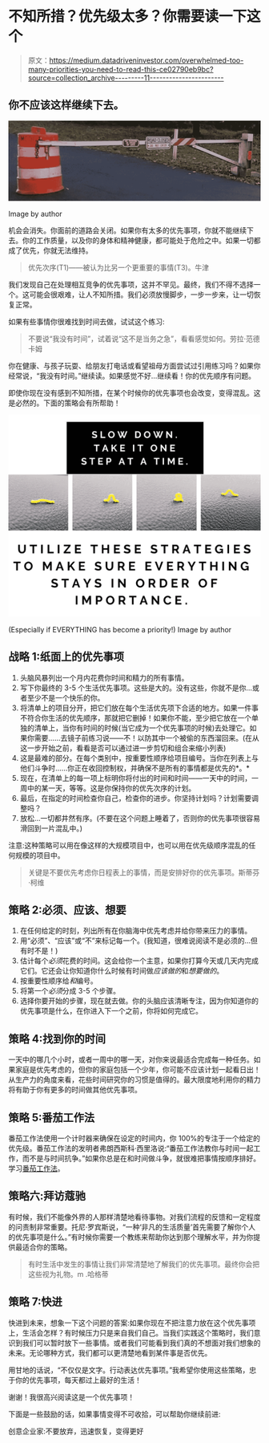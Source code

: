 # 不知所措？优先级太多？你需要读一下这个

> 原文：<https://medium.datadriveninvestor.com/overwhelmed-too-many-priorities-you-need-to-read-this-ce02790eb9bc?source=collection_archive---------11----------------------->

## 你不应该这样继续下去。

![](img/4e48625a4c676916cebcd24a6b23322d.png)

Image by author

机会会消失。你面前的道路会关闭。如果你有太多的优先事项，你就不能继续下去。你的工作质量，以及你的身体和精神健康，都可能处于危险之中。如果一切都成了优先，你就无法维持。

> 优先次序(T1)——被认为比另一个更重要的事情(T3)。牛津

我们发现自己在处理相互竞争的优先事项，这并不罕见。最终，我们不得不选择一个。这可能会很艰难，让人不知所措。我们必须放慢脚步，一步一步来，让一切恢复正常。

如果有些事情你很难找到时间去做，试试这个练习:

> 不要说“我没有时间”，试着说“这不是当务之急”，看看感觉如何。劳拉·范德卡姆

你在健康、与孩子玩耍、给朋友打电话或看望祖母方面尝试过引用练习吗？如果你经常说，“我没有时间。”继续读。如果感觉不好…继续看！你的优先顺序有问题。

即使你现在没有感到不知所措，在某个时候你的优先事项也会改变，变得混乱。这是必然的。下面的策略会有所帮助！

![](img/a1eb0f0c52a076e8795c6825fd834f66.png)

(Especially if EVERYTHING has become a priority!) Image by author

## 战略 1:纸面上的优先事项

1.  头脑风暴列出一个月内花费你时间和精力的所有事情。
2.  写下你最终的 3-5 个生活优先事项。这些是大的。没有这些，你就不是你…或者至少不是一个快乐的你。
3.  将清单上的项目分开，把它们放在每个生活优先项下合适的地方。如果一件事不符合你生活的优先顺序，那就把它删掉！如果你不能，至少把它放在一个单独的清单上，当你有时间的时候(当它成为一个优先事项的时候)去处理它。如果你需要……去镜子前练习说——不！以防其中一个被偷的东西溜回来。(在从这一步开始之前，看看是否可以通过进一步剪切和组合来缩小列表)
4.  这是最难的部分。在每个类别中，按重要性顺序给项目编号。当你在列表上与他们斗争时……你正在收回控制权，并确保不是所有的事情都是优先的*。*
5.  现在，在清单上的每一项上标明你将付出的时间和时间——一天中的时间，一周中的某一天，等等。这是你保持你的优先次序的计划。
6.  最后，在指定的时间检查你自己，检查你的进步。你坚持计划吗？计划需要调整吗？
7.  放松…一切都井然有序。(不要在这个问题上睡着了，否则你的优先事项很容易滑回到一片混乱中。)

注意:这种策略可以用在像这样的大规模项目中，也可以用在优先级顺序混乱的任何规模的项目中。

> 关键是不要优先考虑你日程表上的事情，而是安排好你的优先事项。斯蒂芬·柯维

## 策略 2:必须、应该、想要

1.  在任何给定的时刻，列出所有在你脑海中优先考虑并给你带来压力的事情。
2.  用“必须”、“应该”或“不”来标记每一个。(我知道，很难说阅读不是必须的…但有时不是！)
3.  估计每个*必须*花费的时间。这会给你一个主意，如果你打算今天或几天内完成它们。它还会让你知道你什么时候有时间做*应该做的*和*想要做的*。
4.  按重要性顺序给*和*编号。
5.  将第一个*必须*分成 3-5 个步骤。
6.  选择你要开始的步骤，现在就去做。你的头脑应该清晰专注，因为你知道你的优先事项是什么，在你进入下一个之前，你将如何完成它。

## 策略 4:找到你的时间

一天中的哪几个小时，或者一周中的哪一天，对你来说最适合完成每一种任务。如果家庭是优先考虑的，但你的家庭包括一个少年，你可能不应该计划一起看日出！从生产力的角度来看，花些时间研究你的习惯是值得的。最大限度地利用你的精力将有助于你有更多的时间做其他优先事项。

## 策略 5:番茄工作法

番茄工作法使用一个计时器来确保在设定的时间内，你 100%的专注于一个给定的优先级。番茄工作法的发明者弗朗西斯科·西里洛说:“番茄工作法教你与时间一起工作，而不是与时间抗争。”如果你总是在和时间做斗争，就很难把事情按顺序排好。学习[番茄工作法](https://francescocirillo.com/pages/pomodoro-technique)。

## **策略六:拜访蔻驰**

有时候，我们不能像外界的人那样清楚地看待事物。对我们流程的反馈和一定程度的问责制非常重要。托尼·罗宾斯说，“一种‘非凡的生活质量’首先需要了解你个人的优先事项是什么。”有时候你需要一个教练来帮助你达到那个理解水平，并为你提供最适合你的策略。

> 有时生活中发生的事情让我们非常清楚地了解我们的优先事项。最终你会把这些视为礼物。m .哈格蒂

## 策略 7:快进

快进到未来，想象一下这个问题的答案:如果你现在不把注意力放在这个优先事项上，生活会怎样？有时候压力只是来自我们自己。当我们实践这个策略时，我们意识到我们可以暂时放下一些事情。或者我们可能看到我们真的不想面对我们想象的未来。无论哪种方式，我们都可以更清楚地看到某件事是否优先。

用甘地的话说，“不仅仅是文字。行动表达优先事项。”我希望你使用这些策略，忠于你的优先事项，每天都过上最好的生活！

谢谢！我很高兴阅读这是一个优先事项！

下面是一些鼓励的话，如果事情变得不可收拾，可以帮助你继续前进:

创意企业家:不要放弃，迅速恢复，变得更好
